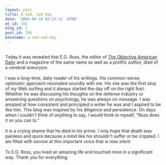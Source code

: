```yaml
---
layout: post
title: A Sad, Sad Day
date: '2003-04-14 02:23:12 -0700'
mt_id: 156
blog_id: 1
post_id: 156
basename: a-sad-sad-day
---
```

<br />Today it was revealed that E.G. Ross, the editor of <a href="http://www.objectiveamerican.com/">The Objective American Daily</a> and a magazine of the same name as well as a prolific author, died of a cerebral aneurysm.<br /><br />I was a long-time, daily reader of his writings. His common-sense, optimistic approach resonated soundly with me. His site was the first stop of my Web surfing and it always started the day off on the right foot. Whether he was discussing his thoughts on the defense industry or answering questions on psychology, he was always on message. I was amazed at how consistent and principled a writer he was and I aspired to be like him. This blog was inspired by his diligence and persistence. On days when I couldn't think of anything to say, I would think to myself, "Ross does it so you can to."<br /><br />It is a crying shame that he died in his prime. I only hope that death was painless and quick because a mind like his shouldn't suffer or be crippled. I am filled with sorrow at this important voice that is now silent.<br /><br />To E.G. Ross, you lived an amazing life and touched mine in a significant way. Thank you for everything.<br /><br /><br />
